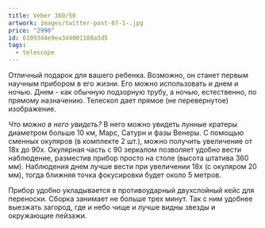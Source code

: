 ```yaml
---
title: Veber 360/50
artwork: images/twitter-post-67-1-.jpg
price: "2990"
id: 61093d4e9ea3d4001108a5d5
tags:
  - telescope
---
```

Отличный подарок для вашего ребенка. Возможно, он станет первым научным прибором в его жизни. Его можно использовать и днем и ночью. Днем - как обычную подзорную трубу, а ночью, естественно, по прямому назначению. Телескоп дает прямое (не перевернутое) изображение. 

*Что можно в него увидеть?* В него можно увидеть лунные кратеры диаметром больше 10 км, Марс, Сатурн и фазы Венеры. С помощью сменных окуляров (в комплекте 2 шт.), можно получить увеличение от 18х до 90х. Окулярная часть с 90 зеркалом позволяет удобно вести наблюдение, разместив прибор просто на столе (высота штатива 360 мм). Наблюдения днем лучше вести при увеличении 18х (с окуляром 20 мм), тогда ближняя точка фокусировки будет около 5 метров. 

Прибор удобно укладывается в противоударный двухслойный кейс для переноски. Сборка занимает не больше трех минут. Так с ним удобнее выезжать загород, где и небо чище и лучше видны звезды и окружающие пейзажи.